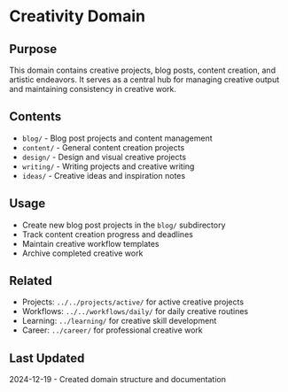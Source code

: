 # Creativity Domain

## Purpose
This domain contains creative projects, blog posts, content creation, and artistic endeavors. It serves as a central hub for managing creative output and maintaining consistency in creative work.

## Contents
- `blog/` - Blog post projects and content management
- `content/` - General content creation projects
- `design/` - Design and visual creative projects
- `writing/` - Writing projects and creative writing
- `ideas/` - Creative ideas and inspiration notes

## Usage
- Create new blog post projects in the `blog/` subdirectory
- Track content creation progress and deadlines
- Maintain creative workflow templates
- Archive completed creative work

## Related
- Projects: `../../projects/active/` for active creative projects
- Workflows: `../../workflows/daily/` for daily creative routines
- Learning: `../learning/` for creative skill development
- Career: `../career/` for professional creative work

## Last Updated
2024-12-19 - Created domain structure and documentation
